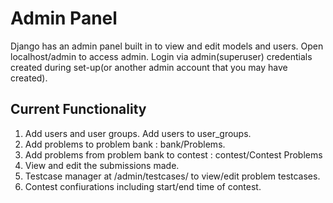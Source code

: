 # Admin Panel

Django has an admin panel built in to view and edit models and users. Open localhost/admin to access admin. Login via admin(superuser) credentials created during set-up(or another admin account that you may have created).

## Current Functionality
1. Add users and user groups. Add users to user_groups.
2. Add problems to problem bank : bank/Problems.
3. Add problems from problem bank to contest : contest/Contest Problems
4. View and edit the submissions made.
5. Testcase manager at /admin/testcases/ to view/edit problem testcases.
6. Contest confiurations including start/end time of contest.

